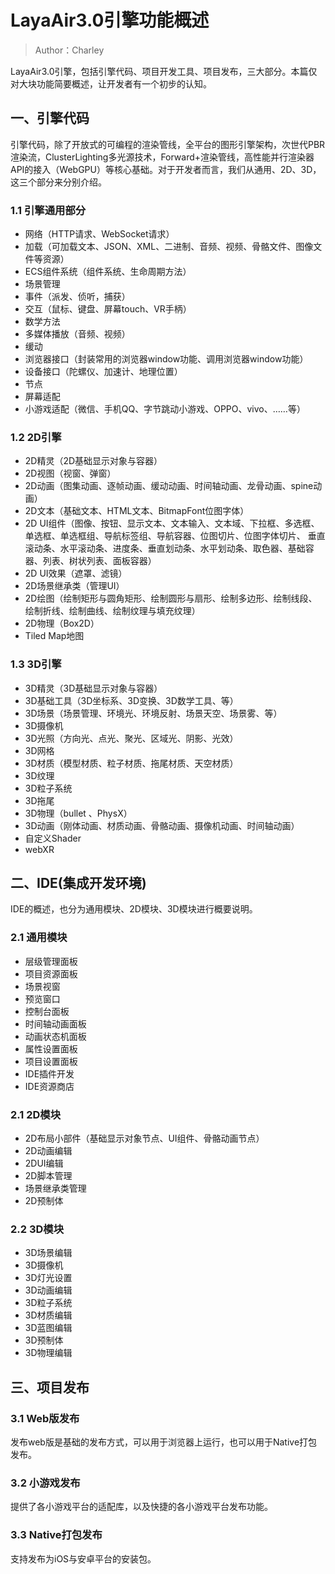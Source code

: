# LayaAir3.0引擎功能概述

> Author：Charley

LayaAir3.0引擎，包括引擎代码、项目开发工具、项目发布，三大部分。本篇仅对大块功能简要概述，让开发者有一个初步的认知。



## 一、引擎代码

引擎代码，除了开放式的可编程的渲染管线，全平台的图形引擎架构，次世代PBR渲染流，ClusterLighting多光源技术，Forward+渲染管线，高性能并行渲染器API的接入（WebGPU）等核心基础。对于开发者而言，我们从通用、2D、3D，这三个部分来分别介绍。

### 1.1 引擎通用部分

- 网络（HTTP请求、WebSocket请求）
- 加载（可加载文本、JSON、XML、二进制、音频、视频、骨骼文件、图像文件等资源）
- ECS组件系统（组件系统、生命周期方法）
- 场景管理
- 事件（派发、侦听，捕获）
- 交互（鼠标、键盘、屏幕touch、VR手柄）
- 数学方法
- 多媒体播放（音频、视频）
- 缓动
- 浏览器接口（封装常用的浏览器window功能、调用浏览器window功能）
- 设备接口（陀螺仪、加速计、地理位置）
- 节点
- 屏幕适配
- 小游戏适配（微信、手机QQ、字节跳动小游戏、OPPO、vivo、……等）

### 1.2 2D引擎

- 2D精灵（2D基础显示对象与容器）
- 2D视图（视窗、弹窗）
- 2D动画（图集动画、逐帧动画、缓动动画、时间轴动画、龙骨动画、spine动画）
- 2D文本（基础文本、HTML文本、BitmapFont位图字体）
- 2D UI组件（图像、按钮、显示文本、文本输入、文本域、下拉框、多选框、单选框、单选框组、导航标签组、导航容器、位图切片、位图字体切片、  垂直滚动条、水平滚动条、进度条、垂直划动条、水平划动条、取色器、基础容器、列表、树状列表、面板容器）
- 2D UI效果（遮罩、滤镜）
- 2D场景继承类（管理UI）
- 2D绘图（绘制矩形与圆角矩形、绘制圆形与扇形、绘制多边形、绘制线段、绘制折线、绘制曲线、绘制纹理与填充纹理）
- 2D物理（Box2D）
- Tiled Map地图

### 1.3 3D引擎

- 3D精灵（3D基础显示对象与容器）
- 3D基础工具（3D坐标系、3D变换、3D数学工具、等）
- 3D场景（场景管理、环境光、环境反射、场景天空、场景雾、等）
- 3D摄像机
- 3D光照（方向光、点光、聚光、区域光、阴影、光效）
- 3D网格
- 3D材质（模型材质、粒子材质、拖尾材质、天空材质）
- 3D纹理
- 3D粒子系统
- 3D拖尾
- 3D物理（bullet 、PhysX）
- 3D动画（刚体动画、材质动画、骨骼动画、摄像机动画、时间轴动画）
- 自定义Shader
- webXR



## 二、IDE(集成开发环境)

IDE的概述，也分为通用模块、2D模块、3D模块进行概要说明。

### 2.1 通用模块

- 层级管理面板
- 项目资源面板
- 场景视窗
- 预览窗口
- 控制台面板
- 时间轴动画面板
- 动画状态机面板
- 属性设置面板
- 项目设置面板
- IDE插件开发
- IDE资源商店

### 2.1 2D模块

- 2D布局小部件（基础显示对象节点、UI组件、骨骼动画节点）
- 2D动画编辑
- 2DUI编辑
- 2D脚本管理
- 场景继承类管理
- 2D预制体

### 2.2 3D模块

- 3D场景编辑
- 3D摄像机
- 3D灯光设置
- 3D动画编辑
- 3D粒子系统
- 3D材质编辑
- 3D蓝图编辑
- 3D预制体
- 3D物理编辑



## 三、项目发布

### 3.1 Web版发布

发布web版是基础的发布方式，可以用于浏览器上运行，也可以用于Native打包发布。

### 3.2 小游戏发布

提供了各小游戏平台的适配库，以及快捷的各小游戏平台发布功能。

### 3.3 Native打包发布

支持发布为iOS与安卓平台的安装包。